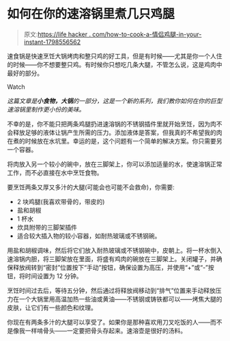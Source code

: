 # 如何在你的速溶锅里煮几只鸡腿

> 原文:[https://life hacker . com/how-to-cook-a-情侣鸡腿-in-your-instant-1798556562](https://lifehacker.com/how-to-cook-a-couple-of-chicken-thighs-in-your-instant-1798556562)

速食锅是快速烹饪大锅烤肉和整只鸡的好工具，但是有时候——尤其是你一个人住的时候——你不想要整只鸡。有时候你只想吃几条大腿，不管怎么说，这是鸡肉中最好的部分。

Watch

*这篇文章是**小食物，大锅**的一部分，这是一个新的系列，我们教你如何在你的巨型速溶锅里制作更小份的美味。*

不幸的是，你不能只把两条鸡腿扔进速溶锅的不锈钢插件里就开始烹饪，因为肉不会释放足够的液体让锅产生所需的压力。添加液体是答案，但我真的不希望我的肉在煮的时候放在水坑里。幸运的是，这个问题有一个简单的解决方案。你只需要另一个容器。

将肉放入另一个较小的碗中，放在三脚架上，你可以添加适量的水，使速溶锅正常工作，而不必直接在水中烹饪食物。

要烹饪两条又厚又多汁的大腿(可能会也可能不会救命)，你需要:

*   2 块鸡腿(我喜欢带骨的，带皮的)
*   盐和胡椒
*   1 杯水
*   炊具附带的三脚架插件
*   适合较大插入物的较小容器，如耐热玻璃或不锈钢碗。

用盐和胡椒调味，然后将它们放入耐热玻璃或不锈钢碗中，皮朝上。将一杯水倒入速溶锅内胆，将三脚架放在里面，将盛有鸡肉的碗放在三脚架上。关闭罐子，并确保释放阀转到“密封”位置按下“手动”按钮，确保设置为高压，并使用“+”或“-”按钮，将时间设置为 12 分钟。

烹饪时间过去后，等待五分钟，然后通过将释放阀移动到“排气”位置来手动释放压力在一个大锅里用高温加热一些油或黄油——不锈钢或铸铁都可以——烤焦大腿的皮肤，让它们有一些颜色和纹理。

你现在有两条多汁的大腿可以享受了。如果你是那种喜欢用刀叉吃饭的人——而不是像我一样啃骨头——一定要把骨头存起来。速溶壶是很好的汤料。